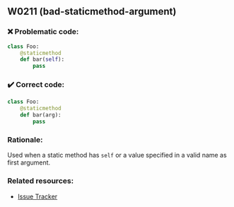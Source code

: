 ## W0211 (bad-staticmethod-argument)

### :x: Problematic code:

```python
class Foo:
    @staticmethod
    def bar(self):
        pass
```

### :heavy_check_mark: Correct code:

```python
class Foo:
    @staticmethod
    def bar(arg):
        pass
```

### Rationale:

Used when a static method has `self` or a value specified in a valid name
as first argument.

### Related resources:

- [Issue Tracker](https://github.com/PyCQA/pylint/issues?q=is%3Aissue+%22bad-staticmethod-argument%22+OR+%22W0211%22)

